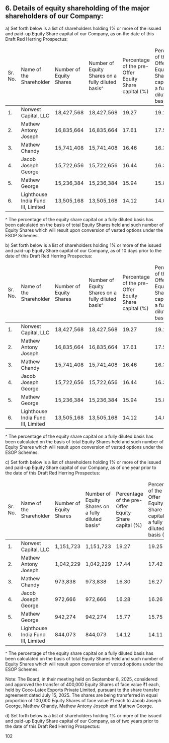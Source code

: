 ## 6. Details of equity shareholding of the major shareholders of our Company:

a) Set forth below is a list of shareholders holding 1% or more of the issued and paid-up Equity Share capital of our Company, as on the date of this Draft Red Herring Prospectus:

<table><thead><tr><td>Sr. No.</td><td>Name of the Shareholder</td><td>Number of Equity Shares</td><td>Number of Equity Shares on a fully diluted basis^</td><td>Percentage of the pre- Offer Equity Share capital (%)</td><td>Percentage of the pre- Offer Equity Share capital on a fully diluted basis (%)^</td></tr></thead><tbody><tr><td>1.</td><td>Norwest Capital, LLC</td><td>18,427,568</td><td>18,427,568</td><td>19.27</td><td>19.17</td></tr><tr><td>2.</td><td>Mathew Antony Joseph</td><td>16,835,664</td><td>16,835,664</td><td>17.61</td><td>17.51</td></tr><tr><td>3.</td><td>Mathew Chandy</td><td>15,741,408</td><td>15,741,408</td><td>16.46</td><td>16.38</td></tr><tr><td>4.</td><td>Jacob Joseph George</td><td>15,722,656</td><td>15,722,656</td><td>16.44</td><td>16.36</td></tr><tr><td>5.</td><td>Mathew George</td><td>15,236,384</td><td>15,236,384</td><td>15.94</td><td>15.85</td></tr><tr><td>6.</td><td>Lighthouse India Fund III, Limited</td><td>13,505,168</td><td>13,505,168</td><td>14.12</td><td>14.05</td></tr></tbody></table>

^ The percentage of the equity share capital on a fully diluted basis has been calculated on the basis of total Equity Shares held and such number of Equity Shares which will result upon conversion of vested options under the ESOP Schemes.

b) Set forth below is a list of shareholders holding 1% or more of the issued and paid-up Equity Share capital of our Company, as of 10 days prior to the date of this Draft Red Herring Prospectus:

<table><thead><tr><td>Sr. No.</td><td>Name of the Shareholder</td><td>Number of Equity Shares</td><td>Number of Equity Shares on a fully diluted basis^</td><td>Percentage of the pre- Offer Equity Share capital (%)</td><td>Percentage of the pre- Offer Equity Share capital on a fully diluted basis (%)^</td></tr></thead><tbody><tr><td>1.</td><td>Norwest Capital, LLC</td><td>18,427,568</td><td>18,427,568</td><td>19.27</td><td>19.17</td></tr><tr><td>2.</td><td>Mathew Antony Joseph</td><td>16,835,664</td><td>16,835,664</td><td>17.61</td><td>17.51</td></tr><tr><td>3.</td><td>Mathew Chandy</td><td>15,741,408</td><td>15,741,408</td><td>16.46</td><td>16.38</td></tr><tr><td>4.</td><td>Jacob Joseph George</td><td>15,722,656</td><td>15,722,656</td><td>16.44</td><td>16.36</td></tr><tr><td>5.</td><td>Mathew George</td><td>15,236,384</td><td>15,236,384</td><td>15.94</td><td>15.85</td></tr><tr><td>6.</td><td>Lighthouse India Fund III, Limited</td><td>13,505,168</td><td>13,505,168</td><td>14.12</td><td>14.05</td></tr></tbody></table>

^ The percentage of the equity share capital on a fully diluted basis has been calculated on the basis of total Equity Shares held and such number of Equity Shares which will result upon conversion of vested options under the ESOP Schemes.

c) Set forth below is a list of shareholders holding 1% or more of the issued and paid-up Equity Share capital of our Company, as of one year prior to the date of this Draft Red Herring Prospectus:

<table><thead><tr><td>Sr. No.</td><td>Name of the Shareholder</td><td>Number of Equity Shares</td><td>Number of Equity Shares on a fully diluted basis^</td><td>Percentage of the pre- Offer Equity Share capital (%)</td><td>Percentage of the pre- Offer Equity Share capital on a fully diluted basis (%)^</td></tr></thead><tbody><tr><td>1.</td><td>Norwest Capital, LLC</td><td>1,151,723</td><td>1,151,723</td><td>19.27</td><td>19.25</td></tr><tr><td>2.</td><td>Mathew Antony Joseph</td><td>1,042,229</td><td>1,042,229</td><td>17.44</td><td>17.42</td></tr><tr><td>3.</td><td>Mathew Chandy</td><td>973,838</td><td>973,838</td><td>16.30</td><td>16.27</td></tr><tr><td>4.</td><td>Jacob Joseph George</td><td>972,666</td><td>972,666</td><td>16.28</td><td>16.26</td></tr><tr><td>5.</td><td>Mathew George</td><td>942,274</td><td>942,274</td><td>15.77</td><td>15.75</td></tr><tr><td>6.</td><td>Lighthouse India Fund III, Limited</td><td>844,073</td><td>844,073</td><td>14.12</td><td>14.11</td></tr></tbody></table>

^ The percentage of the equity share capital on a fully diluted basis has been calculated on the basis of total Equity Shares held and such number of Equity Shares which will result upon conversion of vested options under the ESOP Schemes.

Note: The Board, in their meeting held on September 8, 2025, considered and approved the transfer of 400,000 Equity Shares of face value ₹1 each, held by Coco-Latex Exports Private Limited, pursuant to the share transfer agreement dated July 15, 2025. The shares are being transferred in equal proportion of 100,000 Equity Shares of face value ₹1 each to Jacob Joseph George, Mathew Chandy, Mathew Antony Joseph and Mathew George.

d) Set forth below is a list of shareholders holding 1% or more of the issued and paid-up Equity Share capital of our Company, as of two years prior to the date of this Draft Red Herring Prospectus:

102